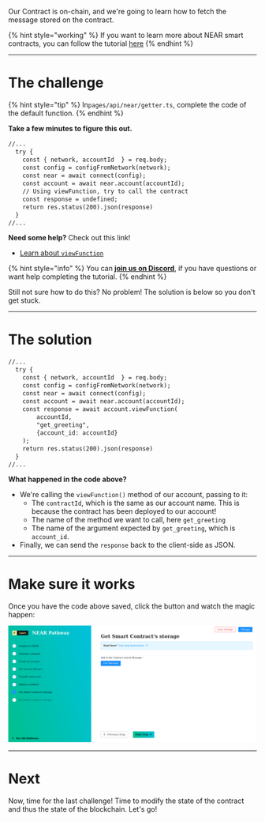 Our Contract is on-chain, and we're going to learn how to fetch the message stored on the contract. 

{% hint style="working" %}
If you want to learn more about NEAR smart contracts, you can follow the tutorial [here](https://learn.figment.io/tutorials/write-and-deploy-a-smart-contract-on-near)
{% endhint %}

----------------------------------

# The challenge

{% hint style="tip" %}
In`pages/api/near/getter.ts`, complete the code of the default function. 
{% endhint %}

**Take a few minutes to figure this out.**

```tsx
//...
  try {
    const { network, accountId  } = req.body;
    const config = configFromNetwork(network);
    const near = await connect(config);
    const account = await near.account(accountId);
    // Using viewFunction, try to call the contract 
    const response = undefined;
    return res.status(200).json(response)
  }
//...
```

**Need some help?** Check out this link!
* [Learn about `viewFunction`](https://near.github.io/near-api-js/classes/account.account-1.html#viewfunction)  

{% hint style="info" %}
You can [**join us on Discord**](https://discord.gg/fszyM7K), if you have questions or want help completing the tutorial.
{% endhint %}

Still not sure how to do this? No problem! The solution is below so you don't get stuck.

----------------------------------

# The solution

```tsx
//...
  try {
    const { network, accountId  } = req.body;
    const config = configFromNetwork(network);
    const near = await connect(config);
    const account = await near.account(accountId);
    const response = await account.viewFunction(
        accountId, 
        "get_greeting", 
        {account_id: accountId}
    );
    return res.status(200).json(response)
  }
//...
```

**What happened in the code above?**
* We're calling the `viewFunction()` method of our account, passing to it:
  * The `contractId`, which is the same as our account name. This is because the contract has been deployed to our account!
  * The name of the method we want to call, here `get_greeting`
  * The name of the argument expected by `get_greeting`, which is `account_id`.
* Finally, we can send the `response` back to the client-side as JSON. 

----------------------------------

# Make sure it works

Once you have the code above saved, click the button and watch the magic happen:

![](../../../.gitbook/assets/pathways/near/near-getter.gif)

----------------------------------

# Next

Now, time for the last challenge! Time to modify the state of the contract and thus the state of the blockchain. Let's go!
